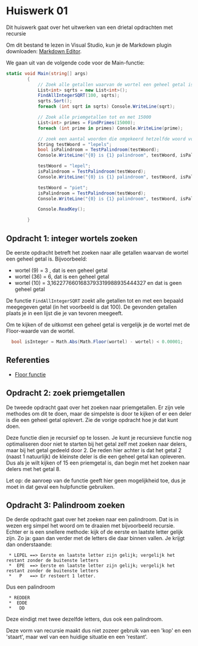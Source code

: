 # Huiswerk 01
Dit huiswerk gaat over het uitwerken van een drietal opdrachten met recursie

Om dit bestand te lezen in Visual Studio, kun je de Markdown plugin downloaden: [Markdown Editor](https://marketplace.visualstudio.com/items?itemName=MadsKristensen.MarkdownEditor). 

We gaan uit van de volgende code voor de Main-functie:

```C#
static void Main(string[] args)
        {
            // Zoek alle getallen waarvan de wortel een geheel getal is.
            List<int> sqrts = new List<int>();
            FindAllIntegerSQRT(100, sqrts);
            sqrts.Sort();
            foreach (int sqrt in sqrts) Console.WriteLine(sqrt);

            // Zoek alle priemgetallen tot en met 15000
            List<int> primes = FindPrimes(15000);
            foreach (int prime in primes) Console.WriteLine(prime);

            // zoek een aantal woorden die omgekeerd hetzelfde woord vormen (Palindroom)
            String testWoord = "lepels";
            bool isPalindroom = TestPalindroom(testWoord);
            Console.WriteLine("{0} is {1} palindroom", testWoord, isPalindroom ? "een" : "geen");

            testWoord = "lepel";
            isPalindroom = TestPalindroom(testWoord);
            Console.WriteLine("{0} is {1} palindroom", testWoord, isPalindroom ? "een" : "geen");

            testWoord = "piet";
            isPalindroom = TestPalindroom(testWoord);
            Console.WriteLine("{0} is {1} palindroom", testWoord, isPalindroom ? "een" : "geen");

            Console.ReadKey();

        }

```

## Opdracht 1: integer wortels zoeken

De eerste opdracht betreft het zoeken naar alle getallen waarvan de wortel een geheel getal is.
Bijvoorbeeld:
  * wortel (9) = 3 , dat is een geheel getal
  * wortel (36) = 6, dat is een geheel getal
  * wortel (10) = 3,1622776601683793319988935444327 en dat is geen geheel getal

De functie `FindAllIntegerSQRT` zoekt alle getallen tot en met een bepaald meegegeven
getal (in het voorbeeld is dat 100). De gevonden getallen plaats je in een lijst die
je van tevoren meegeeft.

Om te kijken of de uitkomst een geheel getal is vergelijk je de wortel met de Floor-waarde van 
de wortel. 
```C#
  bool isInteger = Math.Abs(Math.Floor(wortel) - wortel) < 0.00001;
```


## Referenties
  * [Floor functie](https://docs.microsoft.com/en-us/dotnet/api/system.math.floor?f1url=https%3A%2F%2Fmsdn.microsoft.com%2Fquery%2Fdev15.query%3FappId%3DDev15IDEF1%26l%3DEN-US%26k%3Dk(System.Math.Floor);k(TargetFrameworkMoniker-.NETFramework,Version%3Dv4.6.1);k(DevLang-csharp)%26rd%3Dtrue&view=netframework-4.8)
  


## Opdracht 2: zoek priemgetallen
De tweede opdracht gaat over het zoeken naar priemgetallen. Er zijn vele methodes om dit te doen,
maar de simpelste is door te kijken of er een deler is die een geheel getal oplevert. Zie de vorige
opdracht hoe je dat kunt doen.

Deze functie dien je recursief op te lossen. Je kunt je recursieve functie nog optimaliseren door
niet te starten bij het getal zelf met zoeken naar delers, maar bij het getal gedeeld door 2. De 
reden hier achter is dat het getal 2 (naast 1 natuurlijk) de kleinste deler is die een 
geheel getal kan opleveren. Dus als je wilt kijken of 15 een priemgetal is, dan begin met het zoeken
naar delers met het getal 8. 

Let op: de aanroep van de functie geeft hier geen mogelijkheid toe, dus je moet in dat geval
een hulpfunctie gebruiken.

## Opdracht 3: Palindroom zoeken
De derde opdracht gaat over het zoeken naar een palindroom. Dat is in wezen erg simpel het woord om te draaien
met bijvoorbeeld recursie. Echter er is een snellere methode: kijk of de eerste en laatste letter gelijk zijn. 
Zo ja: gaan dan verder met de letters die daar binnen vallen. Je krijgt dan onderstaande:

```Text
 * LEPEL ==> Eerste en laatste letter zijn gelijk; vergelijk het restant zonder de buitenste letters
 *  EPE  ==> Eerste en laatste letter zijn gelijk; vergelijk het restant zonder de buitenste letters
 *   P   ==> Er resteert 1 letter.
```
Dus een palindroom

```Text
 * REDDER
 *  EDDE
 *   DD
```
Deze eindigt met twee dezelfde letters, dus ook een palindroom.
  
  
Deze vorm van recursie maakt dus niet zozeer gebruik van een 'kop' en een 'staart', maar wel van een huidige
situatie en een 'restant'.


  